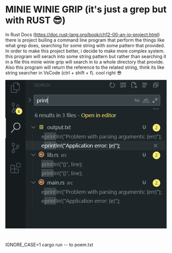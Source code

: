 # MINIE WINIE GRIP (it's just a grep but with RUST 😎)

In Rust Docs (https://doc.rust-lang.org/book/ch12-00-an-io-project.html) there is project builing a command line program that perform the things like what grep does, searching for some string with some pattern that provided. In order to make this project better, i decide to make more complex system. this program will serach into some string pattern but rather than searching it in a file this minie winie grip will search in to a whole directory that provide. Also this program will return the reference to the related string, think its like string searcher in VsCode (ctrl + shift + f). cool right 😎

![alt text](image.png)

#
IGNORE_CASE=1 cargo run -- to poem.txt